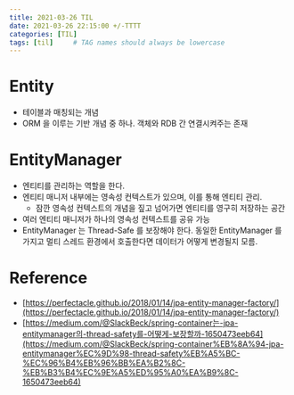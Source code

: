 ```yaml
---
title: 2021-03-26 TIL
date: 2021-03-26 22:15:00 +/-TTTT
categories: [TIL]
tags: [til]     # TAG names should always be lowercase
---
```

 

# Entity
- 테이블과 매칭되는 개념
- ORM 을 이루는 기반 개념 중 하나. 객체와 RDB 간 연결시켜주는 존재

# EntityManager
- 엔티티를 관리하는 역할을 한다.
- 엔티티 매니저 내부에는 영속성 컨텍스트가 있으며, 이를 통해 엔티티 관리.
    - 잠깐 영속성 컨텍스트의 개념을 짚고 넘어가면 엔티티를 영구히 저장하는 공간
- 여러 엔티티 매니저가 하나의 영속성 컨텍스트를 공유 가능
- EntityManager 는 Thread-Safe 를 보장해야 한다. 동일한 EntityManager 를 가지고 멀티 스레드 환경에서 호출한다면 데이터가 어떻게 변경될지 모름.

# Reference

- [https://perfectacle.github.io/2018/01/14/jpa-entity-manager-factory/](https://perfectacle.github.io/2018/01/14/jpa-entity-manager-factory/)
- [https://medium.com/@SlackBeck/spring-container는-jpa-entitymanager의-thread-safety를-어떻게-보장할까-1650473eeb64](https://medium.com/@SlackBeck/spring-container%EB%8A%94-jpa-entitymanager%EC%9D%98-thread-safety%EB%A5%BC-%EC%96%B4%EB%96%BB%EA%B2%8C-%EB%B3%B4%EC%9E%A5%ED%95%A0%EA%B9%8C-1650473eeb64)